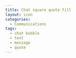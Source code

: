 ```yaml
---
title: Chat square quote fill
layout: icon
categories:
  - Communications
tags:
  - chat bubble
  - text
  - message
  - quote
---
```

